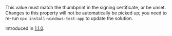This value must match the thumbprint in the signing certificate, or be unset.
Changes to this property will not be automatically be picked up; you need to
re-run `npx install-windows-test-app` to update the solution.

Introduced in
<a href='//github.com/microsoft/react-native-test-app/releases/tag/1.1.0'>1.1.0</a>.
